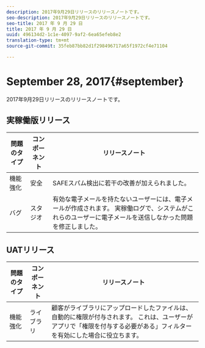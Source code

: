 ```yaml
---
description: 2017年9月29日リリースのリリースノートです。
seo-description: 2017年9月29日リリースのリリースノートです。
seo-title: 2017 年 9 月 29 日
title: 2017 年 9 月 29 日
uuid: 496134d2-1c1e-4097-9af2-6ea65efeb8e2
translation-type: tm+mt
source-git-commit: 35feb87bb82d1f298496717a65f1972cf4e71104

---
```



# September 28, 2017{#september}

2017年9月29日リリースのリリースノートです。

## 実稼働版リリース

| **問題のタイプ** | **コンポーネント** | **リリースノート** |
|---|---|---|
| 機能強化 | 安全 | SAFEスパム検出に若干の改善が加えられました。 |
| バグ | スタジオ | 有効な電子メールを持たないユーザーには、電子メールが作成されます。 実稼働ログで、システムがこれらのユーザーに電子メールを送信しなかった問題を修正しました。 |

## UATリリース

| **問題のタイプ** | **コンポーネント** | **リリースノート** |
|---|---|---|
| 機能強化 | ライブラリ | 顧客がライブラリにアップロードしたファイルは、自動的に権限が付与されます。 これは、ユーザーがアプリで「権限を付与する必要がある」フィルターを有効にした場合に役立ちます。 |

